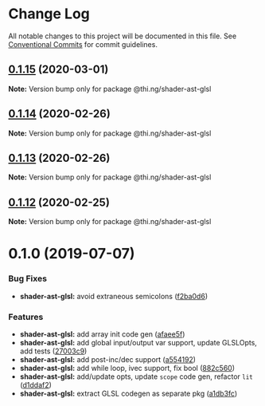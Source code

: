 # Change Log

All notable changes to this project will be documented in this file.
See [Conventional Commits](https://conventionalcommits.org) for commit guidelines.

## [0.1.15](https://github.com/thi-ng/umbrella/compare/@thi.ng/shader-ast-glsl@0.1.14...@thi.ng/shader-ast-glsl@0.1.15) (2020-03-01)

**Note:** Version bump only for package @thi.ng/shader-ast-glsl





## [0.1.14](https://github.com/thi-ng/umbrella/compare/@thi.ng/shader-ast-glsl@0.1.13...@thi.ng/shader-ast-glsl@0.1.14) (2020-02-26)

**Note:** Version bump only for package @thi.ng/shader-ast-glsl





## [0.1.13](https://github.com/thi-ng/umbrella/compare/@thi.ng/shader-ast-glsl@0.1.12...@thi.ng/shader-ast-glsl@0.1.13) (2020-02-26)

**Note:** Version bump only for package @thi.ng/shader-ast-glsl





## [0.1.12](https://github.com/thi-ng/umbrella/compare/@thi.ng/shader-ast-glsl@0.1.11...@thi.ng/shader-ast-glsl@0.1.12) (2020-02-25)

**Note:** Version bump only for package @thi.ng/shader-ast-glsl





# 0.1.0 (2019-07-07)

### Bug Fixes

* **shader-ast-glsl:** avoid extraneous semicolons ([f2ba0d6](https://github.com/thi-ng/umbrella/commit/f2ba0d6))

### Features

* **shader-ast-glsl:** add array init code gen ([afaee5f](https://github.com/thi-ng/umbrella/commit/afaee5f))
* **shader-ast-glsl:** add global input/output var support, update GLSLOpts, add tests ([27003c9](https://github.com/thi-ng/umbrella/commit/27003c9))
* **shader-ast-glsl:** add post-inc/dec support ([a554192](https://github.com/thi-ng/umbrella/commit/a554192))
* **shader-ast-glsl:** add while loop, ivec support, fix bool ([882c560](https://github.com/thi-ng/umbrella/commit/882c560))
* **shader-ast-glsl:** add/update opts, update `scope` code gen, refactor `lit` ([d1ddaf2](https://github.com/thi-ng/umbrella/commit/d1ddaf2))
* **shader-ast-glsl:** extract GLSL codegen as separate pkg ([a1db3fc](https://github.com/thi-ng/umbrella/commit/a1db3fc))
